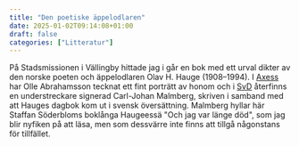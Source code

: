 ```yaml
---
title: "Den poetiske äppelodlaren"
date: 2025-01-02T09:14:08+01:00
draft: false
categories: ["Litteratur"]
---
```


På Stadsmissionen i Vällingby hittade jag i går en bok med ett urval dikter av den norske poeten och äppelodlaren Olav H. Hauge (1908–1994). I [Axess](https://archive.fo/KEGXL) har Olle Abrahamsson tecknat ett fint porträtt av honom och i [SvD](https://www.svd.se/a/c7e13043-aa89-4cfc-aa21-f7f1d905ce70/hauge-tog-spjarn-mot-varldens-brus) återfinns en understreckare signerad Carl-Johan Malmberg, skriven i samband med att Hauges dagbok kom ut i svensk översättning. Malmberg hyllar här Staffan Söderbloms boklånga Haugeessä "Och jag var länge död", som jag blir nyfiken på att läsa, men som dessvärre inte finns att tillgå någonstans för tillfället.
